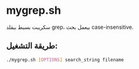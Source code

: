# mygrep.sh

سكريبت بسيط بيقلد grep، بيعمل بحث case-insensitive.

## طريقة التشغيل:

```bash
./mygrep.sh [OPTIONS] search_string filename
